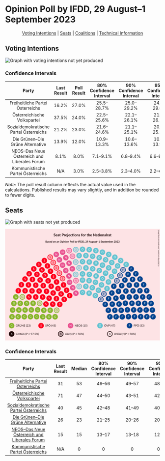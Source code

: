 # Opinion Poll by IFDD, 29 August–1 September 2023

<p align="center"><a href="#voting-intentions">Voting Intentions</a> | <a href="#seats">Seats</a> | <a href="#coalitions">Coalitions</a> | <a href="#technical-information">Technical Information</a></p>

## Voting Intentions

![Graph with voting intentions not yet produced](2023-09-01-IFDD.png "Voting Intentions")

### Confidence Intervals

| Party | Last Result | Poll Result | 80% Confidence Interval | 90% Confidence Interval | 95% Confidence Interval | 99% Confidence Interval |
|:-----:|:-----------:|:-----------:|:-----------------------:|:-----------------------:|:-----------------------:|:-----------------------:|
| Freiheitliche Partei Österreichs | 16.2% | 27.0% | 25.5–28.7% |25.0–29.2% |24.6–29.6% |23.9–30.4% |
| Österreichische Volkspartei | 37.5% | 24.0% | 22.5–25.6% |22.1–26.1% |21.7–26.5% |21.0–27.2% |
| Sozialdemokratische Partei Österreichs | 21.2% | 23.0% | 21.6–24.6% |21.1–25.1% |20.8–25.5% |20.1–26.2% |
| Die Grünen–Die Grüne Alternative | 13.9% | 12.0% | 10.9–13.3% |10.6–13.6% |10.3–13.9% |9.8–14.6% |
| NEOS–Das Neue Österreich und Liberales Forum | 8.1% | 8.0% | 7.1–9.1% |6.8–9.4% |6.6–9.6% |6.2–10.2% |
| Kommunistische Partei Österreichs | N/A | 3.0% | 2.5–3.8% |2.3–4.0% |2.2–4.1% |2.0–4.5% |

*Note:* The poll result column reflects the actual value used in the calculations. Published results may vary slightly, and in addition be rounded to fewer digits.

## Seats

![Graph with seats not yet produced](2023-09-01-IFDD-seats.png "Seats")

![Graph with seating plan not yet produced](2023-09-01-IFDD-seating-plan.png "Seating Plan")

### Confidence Intervals

| Party | Last Result | Median | 80% Confidence Interval | 90% Confidence Interval | 95% Confidence Interval | 99% Confidence Interval |
|:-----:|:-----------:|:------:|:-----------------------:|:-----------------------:|:-----------------------:|:-----------------------:|
| <a href="#freiheitliche-partei-österreichs">Freiheitliche Partei Österreichs</a> | 31 | 53 | 49–56 |49–57 |48–57 |46–59 |
| <a href="#österreichische-volkspartei">Österreichische Volkspartei</a> | 71 | 47 | 44–50 |43–51 |42–51 |41–53 |
| <a href="#sozialdemokratische-partei-österreichs">Sozialdemokratische Partei Österreichs</a> | 40 | 45 | 42–48 |41–49 |40–49 |39–51 |
| <a href="#die-grünen–die-grüne-alternative">Die Grünen–Die Grüne Alternative</a> | 26 | 23 | 21–25 |20–26 |20–27 |19–28 |
| <a href="#neos–das-neue-österreich-und-liberales-forum">NEOS–Das Neue Österreich und Liberales Forum</a> | 15 | 15 | 13–17 |13–18 |12–18 |12–19 |
| <a href="#kommunistische-partei-österreichs">Kommunistische Partei Österreichs</a> | N/A | 0 | 0 |0 |0–7 |0–8 |

